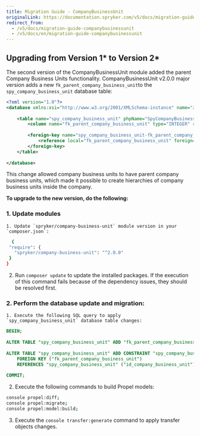 ```yaml
---
title: Migration Guide - CompanyBusinessUnit
originalLink: https://documentation.spryker.com/v5/docs/migration-guide-companybusinessunit
redirect_from:
  - /v5/docs/migration-guide-companybusinessunit
  - /v5/docs/en/migration-guide-companybusinessunit
---
```


## Upgrading from Version 1* to Version 2*
The second version of the CompanyBusinessUnit module added the parent Company Business Units functionality.
CompanyBusinessUnit v2.0.0 major version adds a new `fk_parent_company_business_unit`to the `spy_company_business_unit` database table:

```XML
<?xml version="1.0"?>
<database xmlns:xsi="http://www.w3.org/2001/XMLSchema-instance" name="zed" xsi:noNamespaceSchemaLocation="http://static.spryker.com/schema-01.xsd" namespace="Orm\Zed\CompanyBusinessUnit\Persistence" package="src.Orm.Zed.CompanyBusinessUnit.Persistence">
 
    <table name="spy_company_business_unit" phpName="SpyCompanyBusinessUnit" identifierQuoting="true">
        <column name="fk_parent_company_business_unit" type="INTEGER" required="false"/>
         
        <foreign-key name="spy_company_business_unit-fk_parent_company_business_unit" foreignTable="spy_company_business_unit" phpName="ParentCompanyBusinessUnit" refPhpName="ChildrenCompanyBusinessUnits">
            <reference local="fk_parent_company_business_unit" foreign="id_company_business_unit"/>
        </foreign-key>
    </table>
 
</database>
```
This change allowed company business units to have parent company business units, which made it possible to create hierarchies of company business units inside the company.

**To upgrade to the new version, do the following:**

### 1. Update modules
    1. Update `spryker/company-business-unit` module version in your `composer.json`:
 ```Bash
   {
  "require": {
    "spryker/company-business-unit": "^2.0.0"
  }
}
```
     
2. Run `composer update` to update the installed packages. If the execution of this command fails because of the dependency issues, they should be resolved first. 

### 2. Perform the database update and migration: 
    1. Execute the following SQL query to apply `spy_company_business_unit` database table changes:
```SQL
BEGIN;
 
ALTER TABLE "spy_company_business_unit" ADD "fk_parent_company_business_unit" INTEGER;
 
ALTER TABLE "spy_company_business_unit" ADD CONSTRAINT "spy_company_business_unit-fk_parent_company_business_unit"
    FOREIGN KEY ("fk_parent_company_business_unit")
    REFERENCES "spy_company_business_unit" ("id_company_business_unit");
 
COMMIT;
```
2. Execute the following commands to build Propel models:
```BASH
console propel:diff;
console propel:migrate;
console propel:model:build;
```

3.  Execute the `console transfer:generate` command to apply transfer objects changes.

